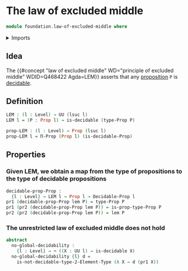 # The law of excluded middle

```agda
module foundation.law-of-excluded-middle where
```

<details><summary>Imports</summary>

```agda
open import foundation.decidable-types
open import foundation.dependent-pair-types
open import foundation.dependent-products-propositions
open import foundation.universe-levels

open import foundation-core.decidable-propositions
open import foundation-core.negation
open import foundation-core.propositions

open import univalent-combinatorics.2-element-types
```

</details>

## Idea

The
{{#concept "law of excluded middle" WD="principle of excluded middle" WDID=Q468422 Agda=LEM}}
asserts that any [proposition](foundation-core.propositions.md) `P` is
[decidable](foundation.decidable-types.md).

## Definition

```agda
LEM : (l : Level) → UU (lsuc l)
LEM l = (P : Prop l) → is-decidable (type-Prop P)

prop-LEM : (l : Level) → Prop (lsuc l)
prop-LEM l = Π-Prop (Prop l) (is-decidable-Prop)
```

## Properties

### Given LEM, we obtain a map from the type of propositions to the type of decidable propositions

```agda
decidable-prop-Prop :
  {l : Level} → LEM l → Prop l → Decidable-Prop l
pr1 (decidable-prop-Prop lem P) = type-Prop P
pr1 (pr2 (decidable-prop-Prop lem P)) = is-prop-type-Prop P
pr2 (pr2 (decidable-prop-Prop lem P)) = lem P
```

### The unrestricted law of excluded middle does not hold

```agda
abstract
  no-global-decidability :
    {l : Level} → ¬ ((X : UU l) → is-decidable X)
  no-global-decidability {l} d =
    is-not-decidable-type-2-Element-Type (λ X → d (pr1 X))
```
